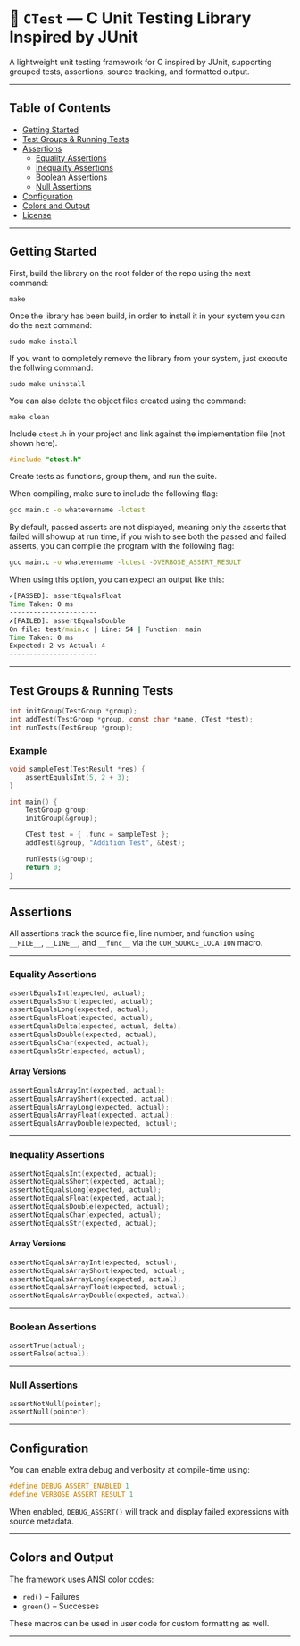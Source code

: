 # 📘 `CTest` — C Unit Testing Library Inspired by JUnit

A lightweight unit testing framework for C inspired by JUnit, supporting grouped tests, assertions, source tracking, and formatted output.

---

## Table of Contents

- [Getting Started](#getting-started)
- [Test Groups & Running Tests](#test-groups--running-tests)
- [Assertions](#assertions)
  - [Equality Assertions](#equality-assertions)
  - [Inequality Assertions](#inequality-assertions)
  - [Boolean Assertions](#boolean-assertions)
  - [Null Assertions](#null-assertions)
- [Configuration](#configuration)
- [Colors and Output](#colors-and-output)
- [License](#license)

---

## Getting Started
First, build the library on the root folder of the repo using the next command:  

```make
make
```
Once the library has been build, in order to install it in your system you can do the next command:  

```make
sudo make install
```
If you want to completely remove the library from your system, just execute the follwing command:  

```make
sudo make uninstall
```
You can also delete the object files created using the command:  

```make
make clean
```

Include `ctest.h` in your project and link against the implementation file (not shown here). 

```c
#include "ctest.h"
```

Create tests as functions, group them, and run the suite.

When compiling, make sure to include the following flag:

```cmd
gcc main.c -o whatevername -lctest
```
By default, passed asserts are not displayed, meaning only the asserts that failed will showup at run time, if you wish to see both the passed and failed asserts, you can compile the program with the following flag:  

```cmd
gcc main.c -o whatevername -lctest -DVERBOSE_ASSERT_RESULT
```
When using this option, you can expect an output like this:  

```cmd
✓[PASSED]: assertEqualsFloat
Time Taken: 0 ms
----------------------
✗[FAILED]: assertEqualsDouble
On file: test/main.c | Line: 54 | Function: main
Time Taken: 0 ms
Expected: 2 vs Actual: 4
----------------------
```

---

## Test Groups & Running Tests

```c
int initGroup(TestGroup *group);
int addTest(TestGroup *group, const char *name, CTest *test);
int runTests(TestGroup *group);
```

### Example

```c
void sampleTest(TestResult *res) {
    assertEqualsInt(5, 2 + 3);
}

int main() {
    TestGroup group;
    initGroup(&group);

    CTest test = { .func = sampleTest };
    addTest(&group, "Addition Test", &test);

    runTests(&group);
    return 0;
}
```

---

## Assertions

All assertions track the source file, line number, and function using `__FILE__`, `__LINE__`, and `__func__` via the `CUR_SOURCE_LOCATION` macro.

---

### Equality Assertions

```c
assertEqualsInt(expected, actual);
assertEqualsShort(expected, actual);
assertEqualsLong(expected, actual);
assertEqualsFloat(expected, actual);
assertEqualsDelta(expected, actual, delta);
assertEqualsDouble(expected, actual);
assertEqualsChar(expected, actual);
assertEqualsStr(expected, actual);
```

#### Array Versions

```c
assertEqualsArrayInt(expected, actual);
assertEqualsArrayShort(expected, actual);
assertEqualsArrayLong(expected, actual);
assertEqualsArrayFloat(expected, actual);
assertEqualsArrayDouble(expected, actual);
```

---

### Inequality Assertions

```c
assertNotEqualsInt(expected, actual);
assertNotEqualsShort(expected, actual);
assertNotEqualsLong(expected, actual);
assertNotEqualsFloat(expected, actual);
assertNotEqualsDouble(expected, actual);
assertNotEqualsChar(expected, actual);
assertNotEqualsStr(expected, actual);
```

#### Array Versions

```c
assertNotEqualsArrayInt(expected, actual);
assertNotEqualsArrayShort(expected, actual);
assertNotEqualsArrayLong(expected, actual);
assertNotEqualsArrayFloat(expected, actual);
assertNotEqualsArrayDouble(expected, actual);
```

---

### Boolean Assertions

```c
assertTrue(actual);
assertFalse(actual);
```

---

### Null Assertions

```c
assertNotNull(pointer);
assertNull(pointer);
```

---

## Configuration

You can enable extra debug and verbosity at compile-time using:

```c
#define DEBUG_ASSERT_ENABLED 1
#define VERBOSE_ASSERT_RESULT 1
```

When enabled, `DEBUG_ASSERT()` will track and display failed expressions with source metadata.

---

## Colors and Output

The framework uses ANSI color codes:

- `red()` – Failures
- `green()` – Successes

These macros can be used in user code for custom formatting as well.

---

